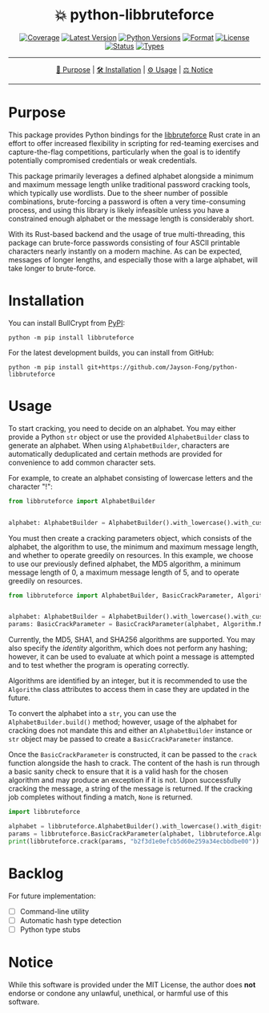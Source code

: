 <!--suppress HtmlDeprecatedAttribute-->
<div align="center">
   <h1>💥 python-libbruteforce</h1>

[![Coverage](https://img.shields.io/badge/coverage-0%25-red)](https://github.com/Jayson-Fong/python-libbruteforce)
[![Latest Version](https://img.shields.io/pypi/v/libbruteforce.svg)](https://pypi.org/project/libbruteforce/)
[![Python Versions](https://img.shields.io/pypi/pyversions/libbruteforce.svg)](https://pypi.org/project/libbruteforce/)
[![Format](https://img.shields.io/pypi/format/libbruteforce.svg)](https://pypi.org/project/libbruteforce/)
[![License](https://img.shields.io/pypi/l/libbruteforce)](https://github.com/Jayson-Fong/libbruteforce/)
[![Status](https://img.shields.io/pypi/status/libbruteforce)](https://pypi.org/project/libbruteforce/)
[![Types](https://img.shields.io/pypi/types/libbruteforce)](https://pypi.org/project/libbruteforce/)


</div>

<hr />

<div align="center">

[💼 Purpose](#purpose) | [🛠️ Installation](#installation) | [⚙️ Usage](#usage) | [⚖️ Notice](#notice)

</div>

<hr />

# Purpose

This package provides Python bindings for the [libbruteforce](https://crates.io/crates/libbruteforce) Rust crate in
an effort to offer increased flexibility in scripting for red-teaming exercises and capture-the-flag competitions, 
particularly when the goal is to identify potentially compromised credentials or weak credentials.

This package primarily leverages a defined alphabet alongside a minimum and maximum message length unlike traditional
password cracking tools, which typically use wordlists. Due to the sheer number of possible combinations, brute-forcing
a password is often a very time-consuming process, and using this library is likely infeasible unless you have a
constrained enough alphabet or the message length is considerably short.

With its Rust-based backend and the usage of true multi-threading, this package can brute-force passwords consisting of
four ASCII printable characters nearly instantly on a modern machine. As can be expected, messages of longer lengths,
and especially those with a large alphabet, will take longer to brute-force.

# Installation

You can install BullCrypt from [PyPI](https://pypi.org/project/libbruteforce/):

```shell
python -m pip install libbruteforce
```

For the latest development builds, you can install from GitHub:

```shell
python -m pip install git+https://github.com/Jayson-Fong/python-libbruteforce
```

# Usage

To start cracking, you need to decide on an alphabet. You may either provide a Python `str` object or use the provided
`AlphabetBuilder` class to generate an alphabet. When using `AlphabetBuilder`, characters are automatically deduplicated
and certain methods are provided for convenience to add common character sets.

For example, to create an alphabet consisting of lowercase letters and the character "!":

```python
from libbruteforce import AlphabetBuilder


alphabet: AlphabetBuilder = AlphabetBuilder().with_lowercase().with_custom("!")
```

You must then create a cracking parameters object, which consists of the alphabet, the algorithm to use, the minimum
and maximum message length, and whether to operate greedily on resources. In this example, we choose to use our
previously defined alphabet, the MD5 algorithm, a minimum message length of 0, a maximum message length of 5, and
to operate greedily on resources.

```python
from libbruteforce import AlphabetBuilder, BasicCrackParameter, Algorithm


alphabet: AlphabetBuilder = AlphabetBuilder().with_lowercase().with_custom("!")
params: BasicCrackParameter = BasicCrackParameter(alphabet, Algorithm.MD5, 0, 4, True)
```

Currently, the MD5, SHA1, and SHA256 algorithms are supported. You may also specify the _identity_ algorithm, which does
not perform any hashing; however, it can be used to evaluate at which point a message is attempted and to test whether
the program is operating correctly.

Algorithms are identified by an integer, but it is recommended to use the `Algorithm` class attributes to access them
in case they are updated in the future.

To convert the alphabet into a `str`, you can use the `AlphabetBuilder.build()` method; however, usage of the alphabet
for cracking does not mandate this and either an `AlphabetBuilder` instance or `str` object may be passed to create
a `BasicCrackParameter` instance.

Once the `BasicCrackParameter` is constructed, it can be passed to the `crack` function alongside the hash to crack.
The content of the hash is run through a basic sanity check to ensure that it is a valid hash for the chosen algorithm
and may produce an exception if it is not. Upon successfully cracking the message, a string of the message is returned.
If the cracking job completes without finding a match, `None` is returned.

```python
import libbruteforce

alphabet = libbruteforce.AlphabetBuilder().with_lowercase().with_digits()
params = libbruteforce.BasicCrackParameter(alphabet, libbruteforce.Algorithm.MD5, 0, 5, True)
print(libbruteforce.crack(params, "b2f3d1e0efcb5d60e259a34ecbbdbe00"))
```

# Backlog

For future implementation:

- [ ] Command-line utility
- [ ] Automatic hash type detection
- [ ] Python type stubs

# Notice

While this software is provided under the MIT License, the author does **not** endorse or condone any unlawful,
unethical, or harmful use of this software.
